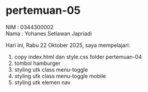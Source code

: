 # pertemuan-05

NIM : 0344300002<br>
Nama : Yohanes Setiawan Japriadi<br>

Hari ini, Rabu 22 Oktober 2025, saya mempelajari:
<ol>
  <li>copy index.html dan style.css folder pertemuan-04</li>
  <li>tombol hamburger</li>
  <li>styling utk class menu-toggle</li>
  <li>styling utk class menu-toggle mobile</li>
  <li>styling utk elemen nav</li>
</ol>